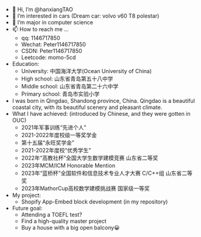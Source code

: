 - 👋 Hi, I’m @hanxiangTAO
- 👀 I’m interested in cars (Dream car: volvo v60 T8 polestar)
- 🌱 I’m major in computer science
- 📫 How to reach me ...
  - qq: 1146717850
  - Wechat: Peter1146717850
  - CSDN: Peter1146717850
  - Leetcode: momo-5cd
- Education:
  - University: 中国海洋大学(Ocean University of China)
  - High school: 山东省青岛第五十八中学
  - Middle school: 山东省青岛第二十六中学
  - Primary school: 青岛市实验小学
- I was born in Qingdao, Shandong province, China. Qingdao is a beautiful coastal city, with its beautiful scenery and pleasant climate.
- What I have achieved: (introduced by Chinese, and they were gotten in OUC)
  - 2021年军事训练“先进个人”
  - 2021-2022年度校级一等奖学金
  - 第十五届“永旺奖学金”
  - 2021-2022年度校“优秀学生”
  - 2022年“高教社杯”全国大学生数学建模竞赛 山东省二等奖
  - 2023年MCM/ICM Honorable Mention
  - 2023年“蓝桥杯”全国软件和信息技术专业人才大赛 C/C++组 山东省二等奖
  - 2023年MathorCup高校数学建模挑战赛 国家级一等奖
- My project:
  - Shopify App-Embed block development (in my repository)
- Future goal:
  - Attending a TOEFL test?
  - Find a high-quality master project
  - Buy a house with a big open balcony😀
